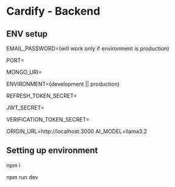 # Cardify - Backend

## ENV setup

EMAIL_PASSWORD=(will work only if environment is production)

PORT=

MONGO_URI=

ENVIRONMENT=(development || production)

REFRESH_TOKEN_SECRET=

JWT_SECRET=

VERIFICATION_TOKEN_SECRET=

ORIGIN_URL=http://localhost:3000
AI_MODEL=llama3.2

## Setting up environment

npm i

npm run dev
